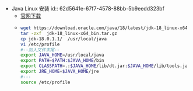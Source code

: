 - Java Linux 安装
  id:: 62d5641e-67f7-4578-88bb-5b9eedd323bf
	- [官网下载](https://www.oracle.com/java/technologies/downloads/)
	- ```sh
	  wget https://download.oracle.com/java/18/latest/jdk-18_linux-x64_bin.tar.gz
	  tar -zxf  jdk-18_linux-x64_bin.tar.gz 
	  cp jdk-18.0.1.1/  /usr/local/java
	  vi /etc/profile 
	  #--加入文件末尾--
	  export JAVA_HOME=/usr/local/java
	  export PATH=$PATH:$JAVA_HOME/bin
	  export CLASSPATH=.:$JAVA_HOME/lib/dt.jar:$JAVA_HOME/lib/tools.jar
	  export JRE_HOME=$JAVA_HOME/jre
	  #---
	  source /etc/profile
	  ```